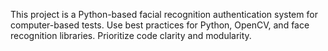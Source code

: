 <!-- Use this file to provide workspace-specific custom instructions to Copilot. For more details, visit https://code.visualstudio.com/docs/copilot/copilot-customization#_use-a-githubcopilotinstructionsmd-file -->

This project is a Python-based facial recognition authentication system for computer-based tests. Use best practices for Python, OpenCV, and face recognition libraries. Prioritize code clarity and modularity.
